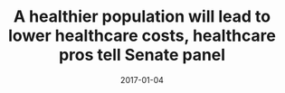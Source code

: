 ---
title: "A healthier population will lead to lower healthcare costs, healthcare pros tell Senate panel"
date: 2017-01-04
summary: Programs to improve health for employees focus on common-sense approaches such as quitting smoking and maintaining a healthy weight.
image: /img/press/senate-asch.png
source: http://www.healthcarefinancenews.com/news/healthier-population-will-lead-lower-healthcare-costs-healthcare-pros-tell-senate-panel
---